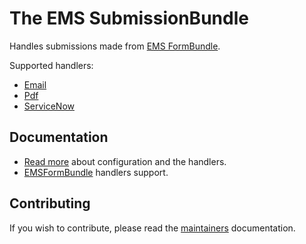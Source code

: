 # The EMS SubmissionBundle

Handles submissions made from [EMS FormBundle](https://github.com/ems-project/EMSFormBundle). 

Supported handlers:
* [Email](../master/Resources/doc/handlers/email.md)
* [Pdf](../master/Resources/doc/handlers/pdf.md)
* [ServiceNow](../master/Resources/doc/handlers/serviceNow.md)

## Documentation

* [Read more](../master/Resources/doc/index.md) about configuration and the handlers.
* [EMSFormBundle](https://github.com/ems-project/EMSFormBundle/blob/master/Resources/doc/handlers.md) handlers support. 

## Contributing

If you wish to contribute, please read the [maintainers](https://github.com/ems-project/maintainers) documentation.
